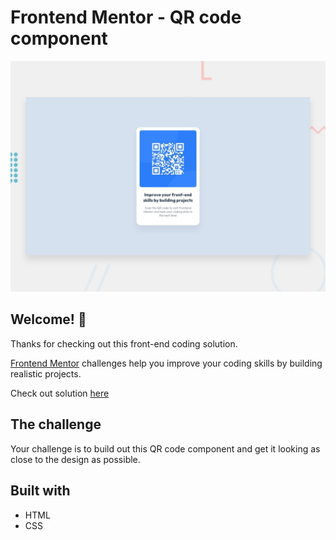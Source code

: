 # Frontend Mentor - QR code component

![Design preview for the QR code component coding challenge](./design/desktop-preview.jpg)

## Welcome! 👋

Thanks for checking out this front-end coding solution.

[Frontend Mentor](https://www.frontendmentor.io) challenges help you improve your coding skills by building realistic projects.

Check out solution [here]()


## The challenge

Your challenge is to build out this QR code component and get it looking as close to the design as possible.

## Built with

- HTML
- CSS
